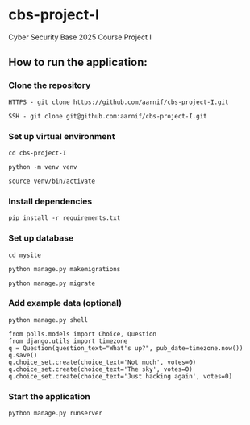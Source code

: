 # cbs-project-I

Cyber Security Base 2025 Course Project I

## How to run the application:

### Clone the repository

```
HTTPS - git clone https://github.com/aarnif/cbs-project-I.git

SSH - git clone git@github.com:aarnif/cbs-project-I.git
```

### Set up virtual environment

```
cd cbs-project-I

python -m venv venv

source venv/bin/activate
```

### Install dependencies

```
pip install -r requirements.txt
```

### Set up database

```
cd mysite

python manage.py makemigrations

python manage.py migrate
```

### Add example data (optional)

```
python manage.py shell

from polls.models import Choice, Question
from django.utils import timezone
q = Question(question_text="What's up?", pub_date=timezone.now())
q.save()
q.choice_set.create(choice_text='Not much', votes=0)
q.choice_set.create(choice_text='The sky', votes=0)
q.choice_set.create(choice_text='Just hacking again', votes=0)
```

### Start the application

```
python manage.py runserver
```
